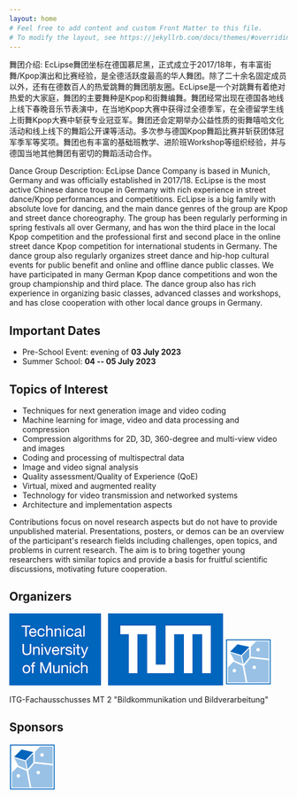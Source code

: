 ```yaml
---
layout: home
# Feel free to add content and custom Front Matter to this file.
# To modify the layout, see https://jekyllrb.com/docs/themes/#overriding-theme-defaults
---
```


舞团介绍:
EcLipse舞团坐标在德国慕尼黑，正式成立于2017/18年，有丰富街舞/Kpop演出和比赛经验，是全德活跃度最高的华人舞团。除了二十余名固定成员以外，还有在德数百人的热爱跳舞的舞团朋友圈。EcLipse是一个对跳舞有着绝对热爱的大家庭，舞团的主要舞种是Kpop和街舞编舞。舞团经常出现在德国各地线上线下春晚音乐节表演中，在当地Kpop大赛中获得过全德季军，在全德留学生线上街舞Kpop大赛中斩获专业冠亚军。舞团还会定期举办公益性质的街舞嘻哈文化活动和线上线下的舞蹈公开课等活动。多次参与德国Kpop舞蹈比赛并斩获团体冠军季军等奖项。舞团也有丰富的基础班教学、进阶班Workshop等组织经验，并与德国当地其他舞团有密切的舞蹈活动合作。

Dance Group Description:
EcLipse Dance Company is based in Munich, Germany and was officially established in 2017/18. EcLipse is the most active Chinese dance troupe in Germany with rich experience in street dance/Kpop performances and competitions. EcLipse is a big family with absolute love for dancing, and the main dance genres of the group are Kpop and street dance choreography. The group has been regularly performing in spring festivals all over Germany, and has won the third place in the local Kpop competition and the professional first and second place in the online street dance Kpop competition for international students in Germany. The dance group also regularly organizes street dance and hip-hop cultural events for public benefit and online and offline dance public classes. We have participated in many German Kpop dance competitions and won the group championship and third place. The dance group also has rich experience in organizing basic classes, advanced classes and workshops, and has close cooperation with other local dance groups in Germany.

## Important Dates

* Pre-School Event: evening of **03 July 2023** 
* Summer School: **04 -- 05 July 2023** 

## Topics of Interest

* Techniques for next generation image and video coding
* Machine learning for image, video and data processing and compression
* Compression algorithms for 2D, 3D, 360-degree and multi-view video and images
* Coding and processing of multispectral data
* Image and video signal analysis
* Quality assessment/Quality of Experience (QoE)
* Virtual, mixed and augmented reality
* Technology for video transmission and networked systems
* Architecture and implementation aspects

Contributions focus on novel research aspects but do not have to provide unpublished material. Presentations, posters, or demos can be an overview of the participant's research fields including challenges, open topics, and problems in current research. 
The aim is to bring together young researchers with similar topics and provide a basis for fruitful scientific discussions, motivating future cooperation.

## Organizers 

![TUM logo](/assets/images/tum-logo.png) 
![LMT logo](/assets/images/lmt-logo.png)

ITG-Fachausschusses MT 2 "Bildkommunikation und Bildverarbeitung"

## Sponsors

[![technoteam logo](/assets/images/lmt-logo.png)](https://www.ce.cit.tum.de/lmt/startseite/)
